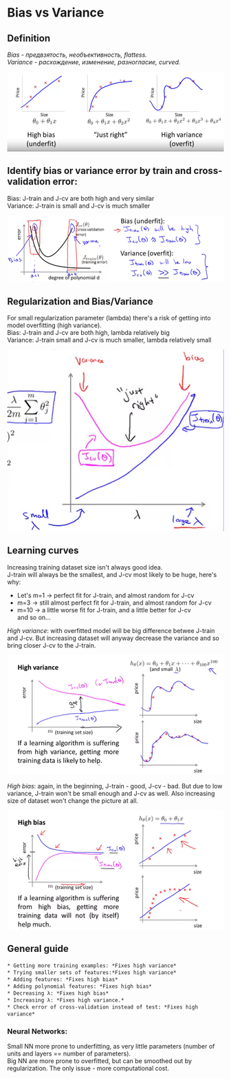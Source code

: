 # Bias vs Variance

## Definition
*Bias - предвзятость, необъективность, flattess.*  
*Variance - расхождение, изменение, разногласие, curved.*  

![bias-vs-variance](bias-vs-variance.png)

## Identify bias or variance error by train and cross-validation error:
Bias: J-train and J-cv are both high and very similar  
Variance: J-train is small and J-cv is much smaller  

![bias-vs-variance-by-train-and-cv-error](bias-vs-variance-by-train-and-cv-error.png)

## Regularization and Bias/Variance
For small regularization parameter (lambda) there's a risk of getting into model overfitting (high variance).  
Bias: J-train and J-cv are both high, lambda relatively big  
Variance: J-train small and J-cv is much smaller, lambda relatively small  

![regularization-and-bias-vs-variance](regularization-and-bias-vs-variance.png)

## Learning curves
Increasing training dataset size isn't always good idea.  
J-train will always be the smallest, and J-cv most likely to be huge, here's why:  
   * Let's m=1 -> perfect fit for J-train, and almost random for J-cv  
   * m=3 -> still almost perfect fit for J-train, and almost random for J-cv  
   * m=10 -> a little worse fit for J-train, and a little better for J-cv  
and so on...  

*High variance*: with overfitted model will be big difference betwee J-train and J-cv. But increasing dataset will anyway decrease the variance and so bring closer J-cv to the J-train.  

![learning-curves-variance](learning-curves-variance.png)

*High bias*: again, in the beginning, J-train - good, J-cv - bad. But due to low variance, J-train won't be small enough and J-cv as well. Also increasing size of dataset won't change the picture at all.  

![learning-curves-bias](learning-curves-bias.png)


## General guide
    * Getting more training examples: *Fixes high variance*
    * Trying smaller sets of features:*Fixes high variance*
    * Adding features: *Fixes high bias*
    * Adding polynomial features: *Fixes high bias*
    * Decreasing λ: *Fixes high bias*
    * Increasing λ: *Fixes high variance.*
    * Check error of cross-validation instead of test: *Fixes high variance*

### Neural Networks:
Small NN more prone to underfitting, as very little parameters (number of units and layers == number of parameters).  
Big NN are more prone to overfitted, but can be smoothed out by regularization. The only issue - more computational cost.  


